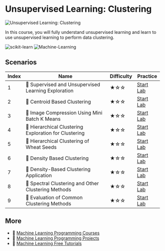 # Unsupervised Learning: Clustering

![Unsupervised Learning: Clustering](https://cover-creator.appbot.io/unsupervised-learning-clustering.png)

In this course, you will fully understand unsupervised learning and learn to use unsupervised learning to perform data clustering.

![scikit-learn](https://img.shields.io/badge/scikit-learn-whitesmoke?style=for-the-badge&logo=scikit-learn)
![Machine-Learning](https://img.shields.io/badge/Machine-Learning-whitesmoke?style=for-the-badge&logo=machine-learning)


## Scenarios

|   Index | Name                                                 | Difficulty   | Practice                                                            |
|---------|------------------------------------------------------|--------------|---------------------------------------------------------------------|
|       1 | 📖 Supervised and Unsupervised Learning Exploration   | ★☆☆          | <a target='_blank' href='https://labex.io/labs/20815'>Start Lab</a> |
|       2 | 📖 Centroid Based Clustering                          | ★☆☆          | <a target='_blank' href='https://labex.io/labs/20754'>Start Lab</a> |
|       3 | 📖 Image Compression Using Mini Batch K Means         | ★☆☆          | <a target='_blank' href='https://labex.io/labs/20783'>Start Lab</a> |
|       4 | 📖 Hierarchical Clustering Exploration for Clustering | ★☆☆          | <a target='_blank' href='https://labex.io/labs/20782'>Start Lab</a> |
|       5 | 📖 Hierarchical Clustering of Wheat Seeds             | ★☆☆          | <a target='_blank' href='https://labex.io/labs/20779'>Start Lab</a> |
|       6 | 📖 Density Based Clustering                           | ★☆☆          | <a target='_blank' href='https://labex.io/labs/20770'>Start Lab</a> |
|       7 | 📖 Density-Based Clustering Application               | ★☆☆          | <a target='_blank' href='https://labex.io/labs/20820'>Start Lab</a> |
|       8 | 📖 Spectral Clustering and Other Clustering Methods   | ★☆☆          | <a target='_blank' href='https://labex.io/labs/20811'>Start Lab</a> |
|       9 | 📖 Evaluation of Common Clustering Methods            | ★☆☆          | <a target='_blank' href='https://labex.io/labs/20774'>Start Lab</a> |

## More

- 🔗 [Machine Learning Programming Courses](https://github.com/labex-labs/awesome-programming-courses)
- 🔗 [Machine Learning Programming Projects](https://github.com/labex-labs/awesome-programming-projects)
- 🔗 [Machine Learning Free Tutorials](https://github.com/labex-labs/ml-free-tutorials)

